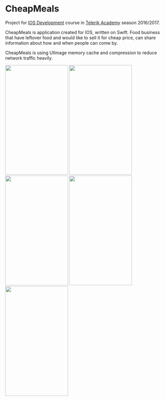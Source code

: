 # CheapMeals

Project for [IOS Development](https://github.com/TelerikAcademy/Mobile-Applications-for-iOS) course in [Telerik Academy](www.telerikacademy.com) season 2016/2017.

CheapMeals is application created for IOS, written on Swift. Food business that have leftover food and would like to sell it for cheap price, can share information about how and when people can come by.

CheapMeals is using UIImage memory cache and compression to reduce network traffic heavily.

<img src="http://i.imgur.com/9F0Kr6b.png" width="200" height="350" />
<img src="http://i.imgur.com/5a1CVsA.png" width="200" height="350" />
<img src="http://i.imgur.com/C4taCje.png" width="200" height="350" />
<img src="http://i.imgur.com/YpW0UMB.png" width="200" height="350" />
<img src="http://i.imgur.com/SZJWdLW.png" width="200" height="350" />
